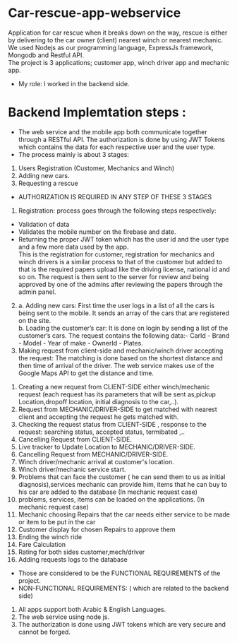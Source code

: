 # Car-rescue-app-webservice

Application for car rescue when it breaks down on the way, rescue is either by delivering to the car owner (client) nearest winch or nearest mechanic. <br />
We used Nodejs as our programming language, ExpressJs framework, Mongodb and Restful API. <br />
The project is 3 applications; customer app, winch driver app and mechanic app. <br />
- My role: I worked in the backend side.

# Backend Implemtation steps :
- The web service and the mobile app both communicate together through a RESTful API. The authorization is done by using JWT Tokens which contains the data for each respective user and the user type. <br />
- The process mainly is about 3 stages: <br />
 1. Users Registration (Customer, Mechanics and Winch)
 2. Adding new cars.
 3. Requesting a rescue
- AUTHORIZATION IS REQUIRED IN ANY STEP OF THESE 3 STAGES <br />
1) Registration: process goes through the following steps respectively: <br />
- Validation of data
- Validates the mobile number on the firebase and date.
- Returning the proper JWT token which has the user id and the user type and a few more data used by the app. <br />
This is the registration for customer, registration for mechanics and winch drivers is a similar process to that of the customer but added to that is the required papers         upload like the driving license, national id and so on. The request is then sent to the server for review and being approved by one of the admins after reviewing the papers
through the admin panel. <br />
2) a. Adding new cars: First time the user logs in a list of all the cars is being sent to the mobile. It sends an array of the cars that are registered on the site. <br />
   b. Loading the customer’s car: It is done on login by sending a list of the customer’s cars. The request contains the following data:- CarId - Brand - Model - Year of make -    OwnerId - Plates.
3) Making request from client-side and mechanic/winch driver accepting the request: The matching is done based on the shortest distance and then time of arrival of the driver. The web service makes use of the Google Maps API to get the distance and time.
1. Creating a new request from CLIENT-SIDE either winch/mechanic request (each request has its parameters that will be sent as,pickup Location,dropoff location, initial diagnosis to the car,..).
2. Request from MECHANIC/DRIVER-SIDE to get matched with nearest client and accepting the request he gets matched with.
3. Checking the request status from CLIENT-SIDE , response to the request: searching status, accepted status, termibated ,..
4. Cancelling Request from CLIENT-SIDE.
5. Live tracker to Update Location to MECHANIC/DRIVER-SIDE.
6. Cancelling Request from MECHANIC/DRIVER-SIDE.
7. Winch driver/mechanic arrival at customer's location.
8. Winch driver/mechanic service start.
9.  Problems that can face the customer ( he can send them to us as initial diagnosis),services mechanic can provide him, items that he can buy to his car are added to the database (In mechanic request case)
10. problems, services, items can be loaded on the applications. (In mechanic request case)
11. Mechanic choosing Repairs that the car needs either service to be made or item to be put in the car
12. Customer display for chosen Repairs to approve them
13. Ending the winch ride 
14. Fare Calculation
15. Rating for both sides customer,mech/driver
16. Adding requests logs to the database
- Those are considered to be the FUNCTIONAL REQUIREMENTS of the project.
- NON-FUNCTIONAL REQUIREMENTS: ( which are related to the backend side)
1. All apps support both Arabic & English Languages.
2. The web service using node js.
3. The authorization is done using JWT tokens which are very secure and cannot be forged.


